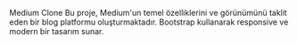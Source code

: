 Medium Clone
Bu proje, Medium'un temel özelliklerini ve görünümünü taklit eden bir blog platformu oluşturmaktadır. Bootstrap kullanarak responsive ve modern bir tasarım sunar.
